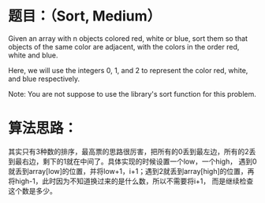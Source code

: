 # 题目：（Sort, Medium）
Given an array with n objects colored red, white or blue, sort them so that objects of the same color are adjacent, with the colors in the order red, white and blue.

Here, we will use the integers 0, 1, and 2 to represent the color red, white, and blue respectively.

Note:
You are not suppose to use the library's sort function for this problem.

# 算法思路：
  其实只有3种数的排序，最高票的思路很厉害，把所有的0丢到最左边，所有的2丢到最右边，剩下的1就在中间了。具体实现的时候设置一个low，一个high，
遇到0就丢到array[low]的位置，并将low+1，i+1；遇到2就丢到array[high]的位置，再将high-1，此时因为不知道换过来的是什么数，所以不需要将i+1，
而是继续检查这个数是多少。
